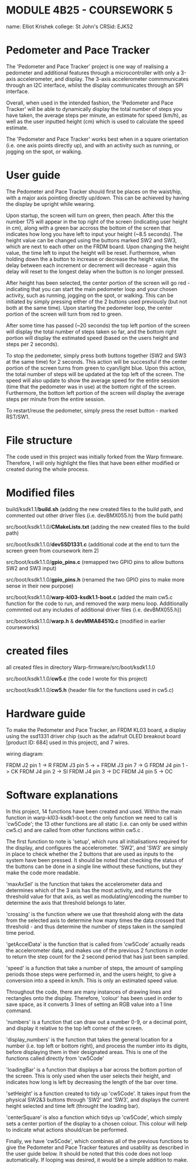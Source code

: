 # MODULE 4B25 - COURSEWORK 5

name:		Elliot Krishek
college:	St John's
CRSid:		EJK52

# Pedometer and Pace Tracker

The 'Pedometer and Pace Tracker' project is one way of realising a pedometer and additional features through a microcontroller with only a 3-axis accelerometer, and display. The 3-axis accelerometer commmunicates through an I2C interface, whilst the display communicates through an SPI interface.

Overall, when used in the intended fashion, the 'Pedometer and Pace Tracker' will be able to dynamically display the total number of steps you have taken, the average steps per minute, an estimate for speed (km/h), as well as the user inputted height (cm) which is used to calculate the speed estimate.

The 'Pedometer and Pace Tracker' works best when in a square orientation (i.e. one axis points directly up), and with an activity such as running, or jogging on the spot, or walking.

# User guide

The Pedometer and Pace Tracker should first be places on the waist/hip, with a major axis pointing directly up/down. This can be achieved by having the display be upright while wearing.

Upon startup, the screen will turn on green, then peach. After this the number 175 will appear in the top right of the screen (indicating user height in cm), along with a green bar accross the bottom of the screen that indicates how long you have left to input your height (~8.5 seconds). The height value can be changed using the buttons marked SW2 and SW3, which are next to each other on the FRDM board. Upon changing the height value, the time left to input the height will be reset. Furthermore, when holding down the a button to increase or decrease the height value, the delay between each increment or decrement will decrease - again this delay will reset to the longest delay when the button is no longer pressed.

After height has been selected, the center portion of the screen will go red - indicating that you can start the main pedometer loop and your chosen activity, such as running, jogging on the spot, or walking. This can be initiated by simply pressing either of the 2 buttons used previously (but not both at the same time). Upon starting the pedometer loop, the center portion of the screen will turn from red to green.

After some time has passed (~20 seconds) the top left portion of the screen will display the total number of steps taken so far, and the bottom right portion will display the estimated speed (based on the users height and steps per 2 seconds).

To stop the pedometer, simply press both buttons together (SW2 and SW3 at the same time) for 2 seconds. This action will be successful if the center portion of the screen turns from green to cyan/light blue. Upon this action, the total number of steps will be updated at the top left of the screen. The speed will also update to show the average speed for the entire session (time that the pedometer was in use) at the bottom right of the screen. Furthermore, the bottom left portion of the screen will display the average steps per minute from the entire session.

To restart/reuse the pedometer, simply press the reset button - marked RST/SW1.

# File structure

The code used in this project was initially forked from the Warp firmware. Therefore, I will only highlight the files that have been either modified or created during the whole process.

# Modified files

build/ksdk1.1/**build.sh**					(adding the new created files to the build path, and commented out other driver files {i.e. devBMX055.h} from the build path)

src/boot/ksdk1.1.0/**CMakeLists.txt**				(adding the new created files to the build path)

src/boot/ksdk1.1.0/**devSSD1331.c**				(additional code at the end to turn the screen green from coursework item 2)

src/boot/ksdk1.1.0/**gpio_pins.c**				(remapped two GPIO pins to allow buttons SW2 and SW3 input)

src/boot/ksdk1.1.0/**gpio_pins.h**				(renamed the two GPIO pins to make more sense in their new purpose)

src/boot/ksdk1.1.0/**warp-kl03-ksdk1.1-boot.c**	(added the main cw5.c function for the code to run, and removed the warp menu loop. Additionally commnted out any includes of additional driver files {i.e. devBMX055.h})

src/boot/ksdk1.1.0/**warp.h** & **devMMA8451Q.c** 	(modified in earlier courseworks)

# created files
all created files in directory Warp-firmware/src/boot/ksdk1.1.0

src/boot/ksdk1.1.0/**cw5.c**						(the code I wrote for this project)

src/boot/ksdk1.1.0/**cw5.h**						(header file for the functions used in cw5.c)

# Hardware guide

To make the Pedometer and Pace Tracker, an FRDM KL03 board, a display using the ssd1331 driver chip (such as the adafruit OLED breakout board [product ID: 684] used in this project), and 7 wires.

wiring diagram:

FRDM J2 pin 1 -> R
FRDM J3 pin 5 -> +
FRDM J3 pin 7 -> G
FRDM J4 pin 1 -> CK
FRDM J4 pin 2 -> SI
FRDM J4 pin 3 -> DC
FRDM J4 pin 5 -> OC

# Software explanations

In this project, 14 functions have been created and used. Within the main function in warp-kl03-ksdk1-boot.c the only function we need to call is 'cw5Code'; the 13 other functions are all static (i.e. can only be used within cw5.c) and are called from other functions within cw5.c .

The first function to note is 'setup', which runs all initialisations required for the display, and configures the accelerometer. 'SW2', and 'SW3' are simply in place to check whether the 2 buttons that are used as inputs to the system have been pressed. It should be noted that checking the status of the buttons can be done in a single line without these functions, but they make the code more readable.

'maxAxSel' is the function that takes the accelerometer data and determines which of the 3 axis has the most activity, and returns the threshold value for that axis, as well as modulating/encoding the number to determine the axis that threshold belongs to later.

'crossing' is the function where we use that threshold along with the data from the selected axis to determine how many times the data crossed that threshold - and thus determine the number of steps taken in the sampled time period.

'getAccelData' is the function that is called from 'cw5Code' actually reads the accelerometer data, and makes use of the previous 2 functions in order to return the step count for the 2 second period that has just been sampled.

'speed' is a function that take a number of steps, the amount of sampling periods those steps were performed in, and the users height, to give a conversion into a speed in km/h. This is only an estimated speed value.

Throughout the code, there are many instances of drawing lines and rectangles onto the display. Therefore, 'colour' has been used in order to save space, as it converts 3 lines of setting an RGB value into a 1 line command.

'numbers' is a function that can draw out a number 0-9, or a decimal point, and display it relative to the top left corner of the screen.

'display_numbers' is the function that takes the general location for a number (i.e. top left or bottom right), and process the number into its digits, before displaying them in their designated areas. This is one of the functions called directly from 'cw5Code'

'loadingBar' is a function that displays a bar across the bottom portion of the screen. This is only used when the user selects their height, and indicates how long is left by decreasing the length of the bar over time.

'setHeight' is a function created to tidy up 'cw5Code'. It takes input from the physical SW2&3 buttons through 'SW2' and 'SW3', and displays the current height selected and time left (throught the loading bar).

'centerSquare' is also a function which tidys up 'cw5Code', which simply sets a center portion of the display to a chosen colour. This colour will help to indicate what actions should/can be performed.

Finally, we have 'cw5Code', which combines all of the previous functions to give the Pedometer and Pace Tracker features and usability as described in the user guide below. It should be noted that this code does not loop automatically. If looping was desired, it would be a simple addition to make.

